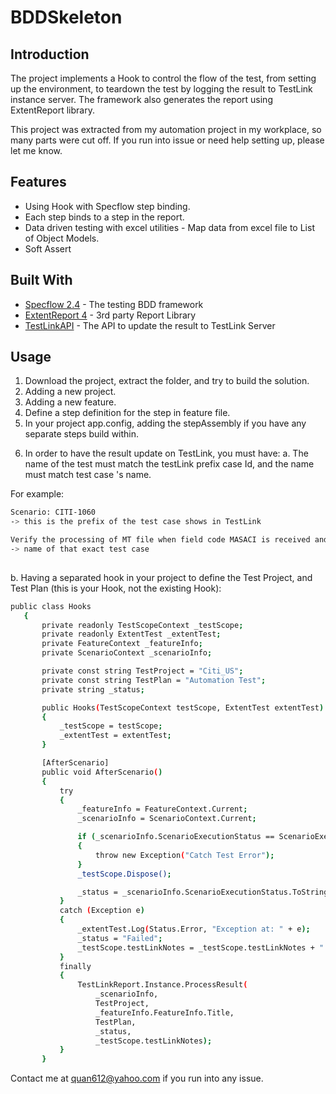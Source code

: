 # BDDSkeleton


## Introduction 

The project implements a Hook to control the flow of the test, from setting up the environment, to teardown the test by logging the result to TestLink instance server. The framework also generates the report using ExtentReport library.

This project was extracted from my automation project in my workplace, so many parts were cut off. If you run into issue or need help setting up, please let me know.

## Features
+ Using Hook with Specflow step binding.
+ Each step binds to a step in the report.
+ Data driven testing with excel utilities - Map data from excel file to List of Object Models.
+ Soft Assert


## Built With

* [Specflow 2.4](https://www.specflow.org/) - The testing BDD framework
* [ExtentReport 4](https://extentreports.com/docs/versions/4/net/) - 3rd party Report Library
* [TestLinkAPI](https://github.com/freemanke/testlinkapi/ ) - The API to update the result to TestLink Server

## Usage

1. Download the project, extract the folder, and try to build the solution.
2. Adding a new project.
3. Adding a new feature.
4. Define a step definition for the step in feature file.
5. In your project app.config, adding the stepAssembly if you have any separate steps build within.


<specFlow>
    <stepAssemblies>
      <stepAssembly assembly="SpecFlowIntegration" />
    </stepAssemblies>
</specFlow>

6. In order to have the result update on TestLink, you must have:
a. The name of the test must match the testLink prefix case Id, and the name must
match test case 's name.

For example:
```bash
Scenario: CITI-1060 
-> this is the prefix of the test case shows in TestLink

Verify the processing of MT file when field code MASACI is received and indicator H is accompanied
-> name of that exact test case
	
 ```
 
 b. Having a separated hook in your project to define the Test Project, and Test Plan (this is your Hook, not the existing Hook):
 ```bash
 public class Hooks
    {
        private readonly TestScopeContext _testScope;
        private readonly ExtentTest _extentTest;
        private FeatureContext _featureInfo;
        private ScenarioContext _scenarioInfo;

        private const string TestProject = "Citi_US";
        private const string TestPlan = "Automation Test";
        private string _status;

        public Hooks(TestScopeContext testScope, ExtentTest extentTest)
        {
            _testScope = testScope;
            _extentTest = extentTest;
        }

        [AfterScenario]
        public void AfterScenario()
        {
            try
            {
                _featureInfo = FeatureContext.Current;
                _scenarioInfo = ScenarioContext.Current;

                if (_scenarioInfo.ScenarioExecutionStatus == ScenarioExecutionStatus.TestError)
                {
                    throw new Exception("Catch Test Error");
                }
                _testScope.Dispose();

                _status = _scenarioInfo.ScenarioExecutionStatus.ToString();
            }
            catch (Exception e)
            {
                _extentTest.Log(Status.Error, "Exception at: " + e);
                _status = "Failed";
                _testScope.testLinkNotes = _testScope.testLinkNotes + " Test fails at " + e;
            }
            finally
            {
                TestLinkReport.Instance.ProcessResult(
                    _scenarioInfo,
                    TestProject,
                    _featureInfo.FeatureInfo.Title,
                    TestPlan,
                    _status,
                    _testScope.testLinkNotes);
            }
        }
  ```

Contact me at quan612@yahoo.com if you run into any issue.

